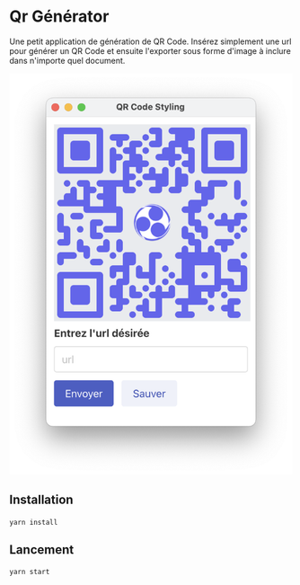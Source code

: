 # Qr Générator

Une petit application de génération de QR Code.
Insérez simplement une url pour générer un QR Code et ensuite l'exporter sous forme d'image à inclure dans n'importe quel document.

![qrcode](qrcode.png)

## Installation

`yarn install`

## Lancement

`yarn start`
